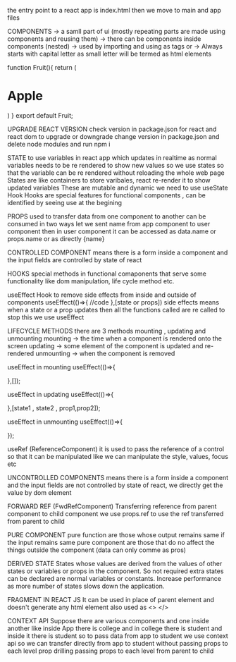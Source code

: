 the entry point to a react app is index.html
then we move to main and app files

COMPONENTS
-> a samll part of ui (mostly repeating parts are made using components and reusing them)
-> there can be components inside components (nested)
-> used by importing and using as tags <App /> or <App> </App>
-> Always starts with capital letter as small letter will be termed as html elements

function Fruit(){
return (

<h1>Apple</h1>
)
}
export default Fruit;

UPGRADE REACT VERSION
check version in package.json for react and react dom
to upgrade or downgrade change version in package.json and delete node modules and run npm i

STATE
to use variables in react app which updates in realtime
as normal variables needs to be re rendered to show new values so we use states so that the variable can be re rendered without reloading the whole web page
States are like containers to store varibales, react re-render it to show updated variables
These are mutable and dynamic
we need to use useState Hook
Hooks are special features for functional components , can be identified by seeing use at the begining

PROPS
used to transfer data from one component to another
can be consumed in two ways
let we sent name from app component to user component then in user component it can be accessed as data.name or props.name or as directly {name}

CONTROLLED COMPONENT
means there is a form inside a component and the input fields are controlled by state of react

HOOKS
special methods in functional comaponents that serve some functionality like dom manipulation, life cycle method etc.

useEffect Hook
to remove side effects from inside and outside of components
useEffect(()=>{
//code
},[state or props])
side effects means when a state or a prop updates then all the functions called are re called to stop this we use useEffect

LIFECYCLE METHODS
there are 3 methods mounting , updating and unmounting
mounting -> the time when a component is rendered onto the screen
updating -> some element of the component is updated and re-rendered
unmounting -> when the component is removed

useEffect in mounting
useEffect(()=>{

},[]);

useEffect in updating
useEffect(()=>{

},[state1 , state2 , prop1,prop2]);

useEffect in unmounting
useEffect(()=>{

});

useRef (ReferenceComponent)
it is used to pass the reference of a control so that it can be manipulated
like we can manipulate the style, values, focus etc

UNCONTROLLED COMPONENTS
means there is a form inside a component and the input fields are not controlled by state of react, we directly get the value by dom element

FORWARD REF (FwdRefComponent)
Transferring reference from parent component to child component
we use props.ref to use the ref transferred from parent to child

PURE COMPONENT
pure function are those whose output remains same if the input remains same
pure component are those that do no affect the things outside the component (data can only comme as pros)

DERIVED STATE
States whose values are derived from the values of other states or variables or props in the component.
So not required extra states can be declared are normal variables or constants.
Increase performance as more number of states slows down the application.

FRAGMENT IN REACT JS
It can be used in place of parent element and doesn't generate any html element
<Fragment> </Fragment> also used as <> </>

CONTEXT API
Suppose there are various components and one inside another like
inside App there is college and in college there is student and inside it there is student
so to pass data from app to student we use context api so we can transfer directly from app to student without passing props to each level
prop drilling passing props to each level from parent to child
